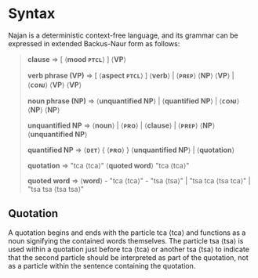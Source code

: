 # Syntax

Najan is a deterministic context-free language, and its grammar can be expressed
in extended Backus-Naur form as follows:

> <lhs>**clause** ⇒</lhs> [ ⟨**mood ᴘᴛᴄʟ**⟩ ] ⟨**VP**⟩
>
> <lhs>**verb phrase (VP)** ⇒</lhs> [ ⟨**aspect ᴘᴛᴄʟ**⟩ ] ⟨**verb**⟩ | ⟨**ᴘʀᴇᴘ**⟩ ⟨**NP**⟩ ⟨**VP**⟩ | ⟨**ᴄᴏɴᴊ**⟩ ⟨**VP**⟩ ⟨**VP**⟩
>
> <lhs>**noun phrase (NP)** ⇒</lhs> ⟨**unquantified NP**⟩ | ⟨**quantified NP**⟩ | ⟨**ᴄᴏɴᴊ**⟩ ⟨**NP**⟩ ⟨**NP**⟩
>
> <lhs>**unquantified NP** ⇒</lhs> ⟨**noun**⟩ | ⟨**ᴘʀᴏ**⟩ | ⟨**clause**⟩ | ⟨**ᴘʀᴇᴘ**⟩ ⟨**NP**⟩ ⟨**unquantified NP**⟩
>
> <lhs>**quantified NP** ⇒</lhs> ⟨**ᴅᴇᴛ**⟩ { ⟨**ᴘʀᴏ**⟩ } ⟨**unquantified NP**⟩ | ⟨**quotation**⟩
>
> <lhs>**quotation** ⇒</lhs> "<naj>tca</naj> ⟨tca⟩" ⟨**quoted word**⟩ "<naj>tca</naj> ⟨tca⟩"
>
> <lhs>**quoted word** ⇒</lhs> ⟨**word**⟩ - "<naj>tca</naj> ⟨tca⟩" - "<naj>tsa</naj> ⟨tsa⟩" | "<naj>tsa tca</naj> ⟨tsa tca⟩" | "<naj>tsa tsa</naj> ⟨tsa tsa⟩"

## Quotation

A quotation begins and ends with the particle <naj>tca</naj> ⟨tca⟩ and functions
as a noun signifying the contained words themselves. The particle <naj>tsa</naj>
⟨tsa⟩ is used within a quotation just before <naj>tca</naj> ⟨tca⟩ or another
<naj>tsa</naj> ⟨tsa⟩ to indicate that the second particle should be interpreted
as part of the quotation, not as a particle within the sentence containing the
quotation.
